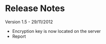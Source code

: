 # Release Notes #

Version 1.5 - 29/11/2012
  * Encryption key is now located on the server
  * Report